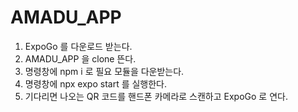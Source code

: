 # AMADU_APP

1. ExpoGo 를 다운로드 받는다.
2. AMADU_APP 을 clone 뜬다.
3. 명령창에 npm i 로 필요 모듈을 다운받는다.
4. 명령창에 npx expo start 를 실행한다.
5. 기다리면 나오는 QR 코드를 핸드폰 카메라로 스캔하고 ExpoGo 로 연다.
